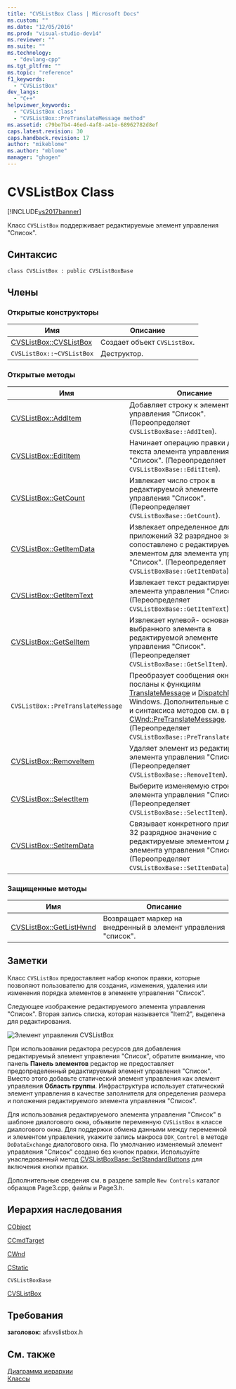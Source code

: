 ```yaml
---
title: "CVSListBox Class | Microsoft Docs"
ms.custom: ""
ms.date: "12/05/2016"
ms.prod: "visual-studio-dev14"
ms.reviewer: ""
ms.suite: ""
ms.technology: 
  - "devlang-cpp"
ms.tgt_pltfrm: ""
ms.topic: "reference"
f1_keywords: 
  - "CVSListBox"
dev_langs: 
  - "C++"
helpviewer_keywords: 
  - "CVSListBox class"
  - "CVSListBox::PreTranslateMessage method"
ms.assetid: c79be7b4-46ed-4af8-a41e-68962782d8ef
caps.latest.revision: 30
caps.handback.revision: 17
author: "mikeblome"
ms.author: "mblome"
manager: "ghogen"
---
```

# CVSListBox Class
[!INCLUDE[vs2017banner](../../assembler/inline/includes/vs2017banner.md)]

Класс `CVSListBox` поддерживает редактируемые элемент управления "Список".  
  
## Синтаксис  
  
```  
class CVSListBox : public CVSListBoxBase  
```  
  
## Члены  
  
### Открытые конструкторы  
  
|Имя|Описание|  
|---------|--------------|  
|[CVSListBox::CVSListBox](../Topic/CVSListBox::CVSListBox.md)|Создает объект `CVSListBox`.|  
|`CVSListBox::~CVSListBox`|Деструктор.|  
  
### Открытые методы  
  
|Имя|Описание|  
|---------|--------------|  
|[CVSListBox::AddItem](../Topic/CVSListBox::AddItem.md)|Добавляет строку к элементу управления "Список".  \(Переопределяет `CVSListBoxBase::AddItem`\).|  
|[CVSListBox::EditItem](../Topic/CVSListBox::EditItem.md)|Начинает операцию правки для текста элемента управления "Список".  \(Переопределяет `CVSListBoxBase::EditItem`\).|  
|[CVSListBox::GetCount](../Topic/CVSListBox::GetCount.md)|Извлекает число строк в редактируемой элементе управления "Список".  \(Переопределяет `CVSListBoxBase::GetCount`\).|  
|[CVSListBox::GetItemData](../Topic/CVSListBox::GetItemData.md)|Извлекает определенное для приложений 32 разрядное значение, сопоставлено с редактируемые элементом для элемента управления "Список".  \(Переопределяет `CVSListBoxBase::GetItemData`\).|  
|[CVSListBox::GetItemText](../Topic/CVSListBox::GetItemText.md)|Извлекает текст редактируемого элемента управления "Список".  \(Переопределяет `CVSListBoxBase::GetItemText`\).|  
|[CVSListBox::GetSelItem](../Topic/CVSListBox::GetSelItem.md)|Извлекает нулевой\- основан индекс выбранного элемента в редактируемой элементе управления "Список".  \(Переопределяет `CVSListBoxBase::GetSelItem`\).|  
|`CVSListBox::PreTranslateMessage`|Преобразует сообщения окна до их посланы к функциям [TranslateMessage](http://msdn.microsoft.com/library/windows/desktop/ms644955) и [DispatchMessage](http://msdn.microsoft.com/library/windows/desktop/ms644934) Windows.  Дополнительные сведения и синтаксиса методов см. в разделе [CWnd::PreTranslateMessage](../Topic/CWnd::PreTranslateMessage.md).  \(Переопределяет `CVSListBoxBase::PreTranslateMessage`\).|  
|[CVSListBox::RemoveItem](../Topic/CVSListBox::RemoveItem.md)|Удаляет элемент из редактируемых элемента управления "Список".  \(Переопределяет `CVSListBoxBase::RemoveItem`\).|  
|[CVSListBox::SelectItem](../Topic/CVSListBox::SelectItem.md)|Выберите изменяемую строку элемента управления "Список".  \(Переопределяет `CVSListBoxBase::SelectItem`\).|  
|[CVSListBox::SetItemData](../Topic/CVSListBox::SetItemData.md)|Связывает конкретного приложения 32 разрядное значение с редактируемые элементом для элемента управления "Список".  \(Переопределяет `CVSListBoxBase::SetItemData`\).|  
  
### Защищенные методы  
  
|Имя|Описание|  
|---------|--------------|  
|[CVSListBox::GetListHwnd](../Topic/CVSListBox::GetListHwnd.md)|Возвращает маркер на внедренный в элемент управления "список".|  
  
## Заметки  
 Класс `CVSListBox` предоставляет набор кнопок правки, которые позволяют пользователю для создания, изменения, удаления или изменения порядка элементов в элементе управления "Список".  
  
 Следующее изображение редактируемого элемента управления "Список".  Вторая запись списка, которая называется "Item2", выделена для редактирования.  
  
 ![Элемент управления CVSListBox](../../mfc/reference/media/cvslistbox.png "cvslistbox")  
  
 При использовании редактора ресурсов для добавления редактируемый элемент управления "Список", обратите внимание, что панель **Панель элементов** редактор не предоставляет предопределенный редактируемый элемент управления "Список".  Вместо этого добавьте статический элемент управления как элемент управления **Область группы**.  Инфраструктура использует статический элемент управления в качестве заполнителя для определения размера и положения редактируемого элемента управления "Список".  
  
 Для использования редактируемого элемента управления "Список" в шаблоне диалогового окна, объявите переменную `CVSListBox` в классе диалогового окна.  Для поддержки обмена данными между переменной и элементом управления, укажите запись макроса `DDX_Control` в методе `DoDataExchange` диалогового окна.  По умолчанию изменяемый элемент управления "Список" создано без кнопок правки.  Используйте унаследованный метод [CVSListBoxBase::SetStandardButtons](http://msdn.microsoft.com/ru-ru/129e530f-97e9-42eb-b128-371c2a5686ba) для включения кнопки правки.  
  
 Дополнительные сведения см. в разделе sample `New Controls` каталог образцов Page3.cpp, файлы и Page3.h.  
  
## Иерархия наследования  
 [CObject](../Topic/CObject%20Class.md)  
  
 [CCmdTarget](../Topic/CCmdTarget%20Class.md)  
  
 [CWnd](../Topic/CWnd%20Class.md)  
  
 [CStatic](../Topic/CStatic%20Class.md)  
  
 `CVSListBoxBase`  
  
 [CVSListBox](../../mfc/reference/cvslistbox-class.md)  
  
## Требования  
 **заголовок:** afxvslistbox.h  
  
## См. также  
 [Диаграмма иерархии](../../mfc/hierarchy-chart.md)   
 [Классы](../Topic/MFC%20Classes.md)